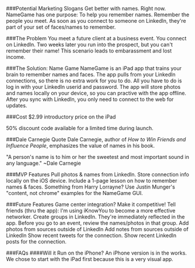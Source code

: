 ###Potential Marketing Slogans
Get better with names. Right now.
NameGame has one purpose: To help you remember names.
Remember the people you meet. 
As soon as you connect to someone on LinkedIn, they're part of your set of faces/names to remember.


###The Problem
You meet a future client at a business event. You connect on LinkedIn.  Two weeks later you run into the prospect, but you can't remember their name! This scenario leads to embarassment and lost income.

###The Solution: Name Game
NameGame is an iPad app that trains your brain to remember names and faces. The app pulls from your LinkedIn connections, so there is no extra work for you to do. All you have to do is log in with your LinkedIn userid and password. The app will store photos and names locally on your device, so you can practive with the app offline. After you sync with LinkedIn, you only need to connect to the web for updates.

###Cost 
$2.99 introductory price on the iPad

50% discount code available for a limited time during launch.

###Dale Carnegie Quote
Dale Carnegie, author of *How to Win Friends and Influence People*, emphasizes the value of names in his book.

"A person's name is to him or her the sweetest and most important sound in any language."
~Dale Carnegie

###MVP Features
Pull photos & names from LinkedIn.
Store connection info locally on the iOS device.
Include a 1-page lesson on how to remember names & faces. Something from Harry Lorrayne?
Use Justin Munger's "content, not chrome" examples for the NameGame GUI.

###Future Features
Game center integration? Make it competitive!
Tell friends (thru the app): I'm using iKnowYou to become a more effective networker.
Create groups in LinkedIn. They're immediately reflected in the app. Before you go to an event, review the names/photos in that group.
Add photos from sources outside of LinkedIn
Add notes from sources outside of LinkedIn
Show recent tweets for the connection.
Show recent LinkedIn posts for the connection.


###FAQs
####Will it Run on the iPhone?
An iPhone version is in the works. We chose to start with the iPad first because this is a very visual app. 
